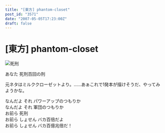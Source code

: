 ```yaml
---
title: "[東方] phantom-closet"
post_id: "3571"
date: "2007-05-05T17:23:00Z"
draft: false
---
```


# [東方] phantom-closet

![死刑](/image/illustrations/pbbs/2005-2007/tohov_003462_2_s.jpg)  
  
あなた 死刑百回の刑  
  
元ネタはミルククローゼットより。……あぁこれで1発本が描けそうだ、やってみようかな。  
  
  
なんだよ それ パワーアップのつもりか  
なんだよ それ 軍団のつもりか  
お前ら 死刑  
お前ら しょせん バカ百倍だよ  
お前ら しょせん バカ百億兆倍だ！
